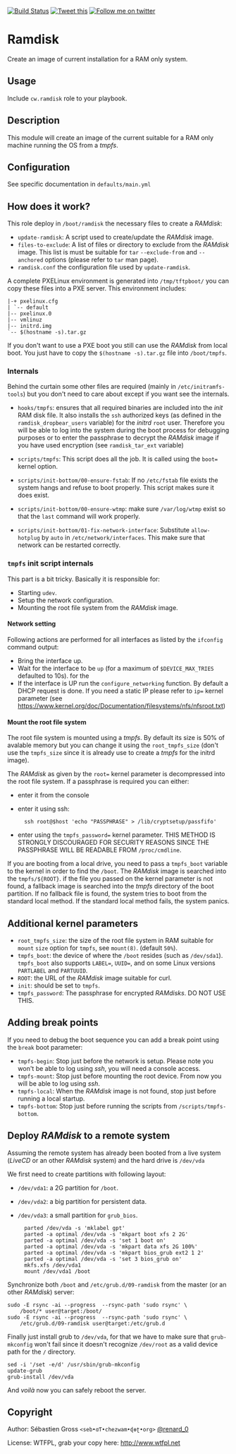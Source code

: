<!--

---
lang: american
---
-->

[![Build Status](https://travis-ci.org/cw-ansible/cw.ramdisk.svg?branch=master)](https://travis-ci.org/cw-ansible/cw.ramdisk)
[![Tweet this](http://img.shields.io/badge/%20-Tweet-00aced.svg)](https://twitter.com/intent/tweet?tw_p=tweetbutton&via=renard_0&url=https%3A%2F%2Fgithub.com%2Fcw-ansible%2Fcw.ramdisk&text=Run%20linux%20from%20a%20%23tmpfs%20filesystem%20in%20%23RAM.)
[![Follow me on twitter](http://img.shields.io/badge/Twitter-Follow-00aced.svg)](https://twitter.com/intent/follow?region=follow_link&screen_name=renard_0&tw_p=followbutton)


# Ramdisk

Create an image of current installation for a RAM only system.


## Usage

Include `cw.ramdisk` role to your playbook.

## Description

This module will create an image of the current suitable for a RAM only
machine running the OS from a *tmpfs*.

## Configuration

See specific documentation in `defaults/main.yml`

## How does it work?

This role deploy in `/boot/ramdisk` the necessary files to create a *RAMdisk*:

- `update-ramdisk`: A script used to create/update the *RAMdisk* image.
- `files-to-exclude`: A list of files or directory to exclude from the
*RAMdisk* image. This list is must be suitable for `tar` `--exclude-from`
and `--anchored` options (please refer to `tar` man page).
- `ramdisk.conf` the configuration file used by `update-ramdisk`.

A complete PXELinux environment is generated into `/tmp/tftpboot/` you can
copy these files into a PXE server. This environment includes:

    |-+ pxelinux.cfg
    | `-- default
    |-- pxelinux.0
    |-- vmlinuz
    |-- initrd.img
    `-- $(hostname -s).tar.gz

If you don't want to use a PXE boot you still can use the *RAMdisk* from local
boot. You just have to copy the `$(hostname -s).tar.gz` file into
`/boot/tmpfs`.


### Internals

Behind the curtain some other files are required (mainly in
`/etc/initramfs-tools`) but you don't need to care about except if you want
see the internals.

- `hooks/tmpfs`: ensures that all required binaries are included into the
  *init* RAM disk file. It also installs the `ssh` authorized keys (as defined
  in the `ramdisk_dropbear_users` variable) for the *initrd* `root`
  user. Therefore you will be able to log into the system during the boot
  process for debugging purposes or to enter the passphrase to decrypt the
  *RAMdisk* image if you have used encryption (see `ramdisk_tar_ext` variable)

- `scripts/tmpfs`: This script does all the job. It is called using the
  `boot=` kernel option.

- `scripts/init-bottom/00-ensure-fstab`: If no `/etc/fstab` file exists the
  system hangs and refuse to boot properly. This script makes sure it does
  exist.

- `scripts/init-bottom/00-ensure-wtmp`: make sure `/var/log/wtmp` exist so
  that the `last` command will work properly.

- `scripts/init-bottom/01-fix-network-interface`: Substitute `allow-hotplug`
  by `auto` in `/etc/network/interfaces`. This make sure that network can be
  restarted correctly.

### `tmpfs` init script internals

This part is a bit tricky. Basically it is responsible for:

- Starting `udev`.
- Setup the network configuration.
- Mounting the root file system from the *RAMdisk* image.


#### Network setting

Following actions are performed for all interfaces as listed by the
`ifconfig` command output:

- Bring the interface up.
- Wait for the interface to be `up` (for a maximum of `$DEVICE_MAX_TRIES`
  defaulted to 10s). for the
- If the interface is UP run the `configure_networking` function. By default
  a DHCP request is done. If you need a static IP please refer to `ip=`
  kernel parameter (see
  https://www.kernel.org/doc/Documentation/filesystems/nfs/nfsroot.txt)

#### Mount the root file system

The root file system is mounted using a *tmpfs*. By default its size is 50%
of avalable memory but you can change it using the `root_tmpfs_size` (don't
use the `tmpfs_size` since it is already use to create a *tmpfs* for the
initrd image).

The *RAMdisk* as given by the `root=` kernel parameter is decompressed into
the root file system. If a passphrase is required you can either:

- enter it from the console
- enter it using ssh:

        ssh root@$host 'echo "PASSPHRASE" > /lib/cryptsetup/passfifo'

- enter using the `tmpfs_password=` kernel parameter. THIS METHOD IS
  STRONGLY DISCOURAGED FOR SECURITY REASONS SINCE THE PASSPHRASE WILL BE
  READABLE FROM `/proc/cmdline`.

If you are booting from a local drive, you need to pass a `tmpfs_boot`
variable to the kernel in order to find the `/boot`. The *RAMdisk* image is
searched into the `tmpfs/${ROOT}`. if the file you passed on the kernel
parameter is not found, a fallback image is searched into the *tmpfs*
directory of the boot partition. If no fallback file is found, the system
tries to boot from the standard local method. If the standard local method
fails, the system panics.

## Additional kernel parameters

- `root_tmpfs_size`: the size of the root file system in RAM suitable for
  `mount` `size` option for `tmpfs`, see `mount(8)`. (default `50%`).
- `tmpfs_boot`: the device of where the `/boot` resides (such as
  `/dev/sda1`). `tmpfs_boot` also supports `LABEL=`, `UUID=`, and on some
  Linux versions `PARTLABEL` and `PARTUUID`.
- `ROOT`: the URL of the *RAMdisk* image suitable for curl.
- `init`: should be set to `tmpfs`.
- `tmpfs_password`: The passphrase for encrypted *RAMdisks*. DO NOT USE THIS.


## Adding break points

If you need to debug the boot sequence you can add a break point using the
`break` boot parameter:

- `tmpfs-begin`: Stop just before the network is setup. Please note you
  won't be able to log using *ssh*, you will need a console access.
- `tmpfs-mount`: Stop just before mounting the root device. From now you
  will be able to log using *ssh*.
- `tmpfs-local`: When the *RAMdisk* image is not found, stop just before
  running a local startup.
- `tmpfs-bottom`: Stop just before running the scripts from
  `/scripts/tmpfs-bottom`.

## Deploy *RAMdisk* to a remote system

Assuming the remote system has already been booted from a live system
(*LiveCD* or an other *RAMdisk* system) and the hard drive is `/dev/vda`

We first need to create partitions with following layout:

- `/dev/vda1`: a 2G partition for `/boot`.
- `/dev/vda2`: a big partition for persistent data.
- `/dev/vda3`: a small partition for `grub_bios`.

        parted /dev/vda -s 'mklabel gpt'
        parted -a optimal /dev/vda -s 'mkpart boot xfs 2 2G'
        parted -a optimal /dev/vda -s 'set 1 boot on'
        parted -a optimal /dev/vda -s 'mkpart data xfs 2G 100%'
        parted -a optimal /dev/vda -s 'mkpart bios_grub ext2 1 2'
        parted -a optimal /dev/vda -s 'set 3 bios_grub on'
        mkfs.xfs /dev/vda1
        mount /dev/vda1 /boot

Synchronize both `/boot` and `/etc/grub.d/09-ramdisk` from the master (or an
other *RAMdisk*) server:

    sudo -E rsync -ai --progress  --rsync-path 'sudo rsync' \
	    /boot/* user@target:/boot/
    sudo -E rsync -ai --progress  --rsync-path 'sudo rsync' \
	    /etc/grub.d/09-ramdisk user@target:/etc/grub.d

Finally just install grub to `/dev/vda`, for that we have to make sure that
`grub-mkconfig` won't fail since it doesn't recognize `/dev/root` as a valid
device path for the `/` directory.

	sed -i '/set -e/d' /usr/sbin/grub-mkconfig
	update-grub
	grub-install /dev/vda

And *voilà* now you can safely reboot the server.

## Copyright

Author: Sébastien Gross `<seb•ɑƬ•chezwam•ɖɵʈ•org>` [@renard_0](https://twitter.com/renard_0)

License: WTFPL, grab your copy here: http://www.wtfpl.net
